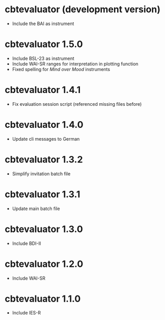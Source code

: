 # cbtevaluator (development version)
* Include the BAI as instrument

# cbtevaluator 1.5.0
* Include BSL-23 as instrument
* Include WAI-SR ranges for interpretation in plotting function
* Fixed spelling for _Mind over Mood_ instruments

# cbtevaluator 1.4.1
* Fix evaluation session script (referenced missing files before)

# cbtevaluator 1.4.0
* Update cli messages to German

# cbtevaluator 1.3.2
* Simplify invitation batch file

# cbtevaluator 1.3.1
* Update main batch file

# cbtevaluator 1.3.0
* Include BDI-II

# cbtevaluator 1.2.0
* Include WAI-SR

# cbtevaluator 1.1.0
* Include IES-R
